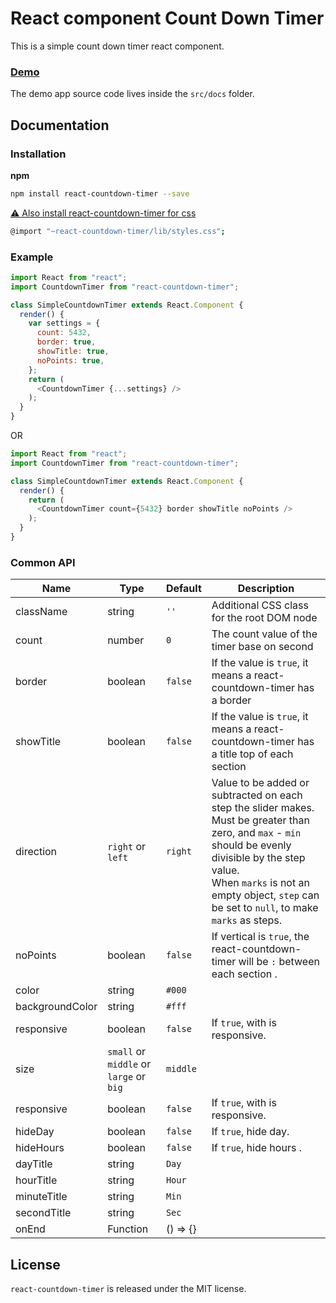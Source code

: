 # React component Count Down Timer

This is a simple count down timer react component.

### [Demo](https://savalanpour.github.io/react-countdown-timer/)

The demo app source code lives inside the `src/docs` folder. 

## Documentation

### Installation

**npm**

```bash
npm install react-countdown-timer --save
```

[⚠️ Also install react-countdown-timer for css](https://github.com/markusenglund/react-npm-component-starter#what-about-css)

```bash
@import "~react-countdown-timer/lib/styles.css";
```


### Example

```js
import React from "react";
import CountdownTimer from "react-countdown-timer";

class SimpleCountdownTimer extends React.Component {
  render() {
    var settings = {
      count: 5432,
      border: true,
      showTitle: true,
      noPoints: true,
    };
    return (
      <CountdownTimer {...settings} />
    );
  }
}
```


OR


```js
import React from "react";
import CountdownTimer from "react-countdown-timer";

class SimpleCountdownTimer extends React.Component {
  render() {
    return (
      <CountdownTimer count={5432} border showTitle noPoints />
    );
  }
}
```




### Common API

| Name         | Type    | Default | Description |
| ------------ | ------- | ------- | ----------- |
| className | string | `''` | Additional CSS class for the root DOM node |
| count | number | `0` | The count value of the timer base on second |
| border | boolean | `false` | If the value is `true`, it means a react-countdown-timer has a border |
| showTitle | boolean | `false` | If the value is `true`, it means a react-countdown-timer has a title top of each section |
| direction | `right` or `left` | `right` | Value to be added or subtracted on each step the slider makes. Must be greater than zero, and `max` - `min` should be evenly divisible by the step value. <br /> When `marks` is not an empty object, `step` can be set to `null`, to make `marks` as steps. |
| noPoints | boolean | `false` | If vertical is `true`, the react-countdown-timer will be `:` between each section . |
| color | string | `#000` |  |
| backgroundColor | string | `#fff` |  |
| responsive | boolean | `false` | If `true`, with is responsive. |
| size | `small` or `middle` or `large` or `big` | `middle` |  |
| responsive | boolean | `false` | If `true`, with is responsive. |
| hideDay | boolean | `false` | If `true`, hide day. |
| hideHours | boolean | `false` | If `true`, hide hours . |
| dayTitle | string | `Day` |  |
| hourTitle | string | `Hour` |  |
| minuteTitle | string | `Min` |  |
| secondTitle | string | `Sec` |  |
| onEnd | Function | () => {} | |

## License

`react-countdown-timer` is released under the MIT license.